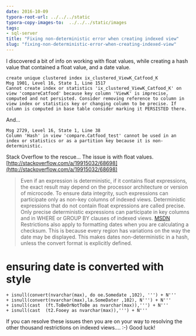 ```yaml
---
date: 2016-10-09
typora-root-url: ../../../static
typora-copy-images-to:  ../../../static/images
tags:
- sql-server
title: "Fixing non-deterministic error when creating indexed view"
slug: "fixing-non-deterministic-error-when-creating-indexed-view"
---
```


I discovered a bit of info on working with float values, while creating a hash value that contained a float value, and a date value.

    create unique clustered index ix_clustered_ViewK_Catfood_K
    Msg 1901, Level 16, State 1, Line 1517
    Cannot create index or statistics 'ix_clustered_ViewK_Catfood_K' on view 'compareCatfood' because key column 'ViewK' is imprecise, computed and not persisted. Consider removing reference to column in view index or statistics key or changing column to be precise. If column is computed in base table consider marking it PERSISTED there.

And...

    Msg 2729, Level 16, State 1, Line 38
    Column 'Hash' in view 'compare.Catfood_test' cannot be used in an index or statistics or as a partition key because it is non-deterministic.

Stack Overflow to the rescue... The issue is with float values.
[http://stackoverflow.com/a/19915032/68698](http://stackoverflow.com/a/19915032/68698)

> Even if an expression is deterministic, if it contains float expressions, the exact result may depend on the processor architecture or version of microcode. To ensure data integrity, such expressions can participate only as non-key columns of indexed views. Deterministic expressions that do not contain float expressions are called precise. Only precise deterministic expressions can participate in key columns and in WHERE or GROUP BY clauses of indexed views. [MSDN](http://bit.ly/2btYtxp)
> Restrictions also apply to formatting dates when you are calculating a checksum. This is because every region has variations on the way the date may be displayed. This makes dates non-deterministic in a hash, unless the convert format is explicitly defined.

# ensuring date is converted with style

    + isnull(convert(nvarchar(max), do oe.Somedate ,102), ''') + N'''
    + isnull(convert(nvarchar(max),la.SomeDater ,102), N''') + N'''
    + isnull(cast  (ft.ToBeOrNotToBe as nvarchar(max)),''') + N'''
    + isnull(cast  (t2.Fooey as nvarchar(max)),''') + N'''

If you can resolve these issues then you are on your way to resolving the other thousand restrictions on indexed views.... :-)  Good luck!
